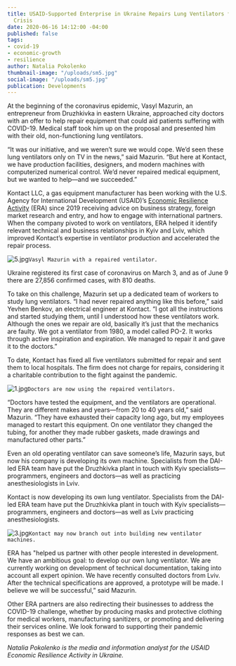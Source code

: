 ```yaml
---
title: USAID-Supported Enterprise in Ukraine Repairs Lung Ventilators for Use in COVID-19
  Crisis
date: 2020-06-16 14:12:00 -04:00
published: false
tags:
- covid-19
- economic-growth
- resilience
author: Natalia Pokolenko
thumbnail-image: "/uploads/sm5.jpg"
social-image: "/uploads/sm5.jpg"
publication: Developments
---
```


At the beginning of the coronavirus epidemic, Vasyl Mazurin, an entrepreneur from Druzhkivka in eastern Ukraine, approached city doctors with an offer to help repair equipment that could aid patients suffering with COVID-19. Medical staff took him up on the proposal and presented him with their old, non-functioning lung ventilators.

“It was our initiative, and we weren’t sure we would cope. We’d seen these lung ventilators only on TV in the news,” said Mazurin. “But here at Kontact, we have production facilities, designers, and modern machines with computerized numerical control. We’d never repaired medical equipment, but we wanted to help—and we succeeded.”






Kontact LLC, a gas equipment manufacturer has been working with the U.S. Agency for International Development (USAID)’s [Economic Resilience Activity](https://www.dai.com/our-work/projects/ukraine-economic-resilience-activity) (ERA) since 2019 receiving advice on business strategy, foreign market research and entry, and how to engage with international partners. When the company pivoted to work on ventilators, ERA helped it identify relevant technical and business relationships in Kyiv and Lviv, which improved Kontact’s expertise in ventilator production and accelerated the repair process.

![5.jpg](/uploads/5.jpg)`Vasyl Mazurin with a repaired ventilator.`

Ukraine registered its first case of coronavirus on March 3, and as of June 9 there are 27,856 confirmed cases, with 810 deaths.

To take on this challenge, Mazurin set up a dedicated team of workers to study lung ventilators. “I had never repaired anything like this before,” said Yevhen Benkov, an electrical engineer at Kontact. “I got all the instructions and started studying them, until I understood how these ventilators work. Although the ones we repair are old, basically it’s just that the mechanics are faulty. We got a ventilator from 1980, a model called PO-2. It works through active inspiration and expiration. We managed to repair it and gave it to the doctors.”

To date, Kontact has fixed all five ventilators submitted for repair and sent them to local hospitals. The firm does not charge for repairs, considering it a charitable contribution to the fight against the pandemic.

![1.jpg](/uploads/1.jpg)`Doctors are now using the repaired ventilators.`

“Doctors have tested the equipment, and the ventilators are operational. They are different makes and years—from 20 to 40 years old,” said Mazurin. “They have exhausted their capacity long ago, but my employees managed to restart this equipment. On one ventilator they changed the tubing, for another they made rubber gaskets, made drawings and manufactured other parts.” 

Even an old operating ventilator can save someone’s life, Mazurin says, but now his company is developing its own machine. Specialists from the DAI-led ERA team have put the Druzhkivka plant in touch with Kyiv specialists—programmers, engineers and doctors—as well as practicing anesthesiologists in Lviv.

Kontact is now developing its own lung ventilator. Specialists from the DAI-led ERA team have put the Druzhkivka plant in touch with Kyiv specialists—programmers, engineers and doctors—as well as Lviv practicing anesthesiologists. 

![3.jpg](/uploads/3.jpg)`Kontact may now branch out into building new ventilator machines.`

ERA has "helped us partner with other people interested in development. We have an ambitious goal: to develop our own lung ventilator. We are currently working on development of technical documentation, taking into account all expert opinion. We have recently consulted doctors from Lviv. After the technical specifications are approved, a prototype will be made. I believe we will be successful,” said Mazurin. 

Other ERA partners are also redirecting their businesses to address the COVID-19 challenge, whether by producing masks and protective clothing for medical workers, manufacturing sanitizers, or promoting and delivering their services online. We look forward to supporting their pandemic responses as best we can.

*Natalia Pokolenko is the media and information analyst for the USAID Economic Resilience Activity in Ukraine.*